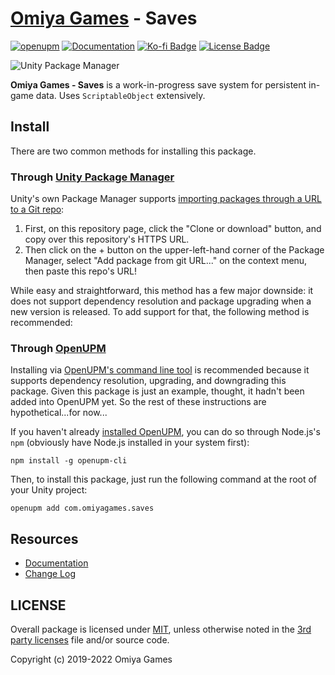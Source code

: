 # [Omiya Games](https://www.omiyagames.com/) - Saves

[![openupm](https://img.shields.io/npm/v/com.omiyagames.saves?label=openupm&registry_uri=https://package.openupm.com)](https://openupm.com/packages/com.omiyagames.saves/) [![Documentation](https://github.com/OmiyaGames/omiya-games-saves/workflows/Host%20DocFX%20Documentation/badge.svg)](https://omiyagames.github.io/omiya-games-saves/) [![Ko-fi Badge](https://img.shields.io/badge/donate-ko--fi-29abe0.svg?logo=ko-fi)](https://ko-fi.com/I3I51KS8F) [![License Badge](https://img.shields.io/github/license/OmiyaGames/omiya-games-saves)](/LICENSE.md) 

![Unity Package Manager](https://omiyagames.github.io/omiya-games-saves/resources/preview.png)

**Omiya Games - Saves** is a work-in-progress save system for persistent in-game data.  Uses `ScriptableObject` extensively.

## Install

There are two common methods for installing this package.

### Through [Unity Package Manager](https://docs.unity3d.com/Manual/upm-ui-giturl.html)

Unity's own Package Manager supports [importing packages through a URL to a Git repo](https://docs.unity3d.com/Manual/upm-ui-giturl.html):

1. First, on this repository page, click the "Clone or download" button, and copy over this repository's HTTPS URL.  
2. Then click on the + button on the upper-left-hand corner of the Package Manager, select "Add package from git URL..." on the context menu, then paste this repo's URL!

While easy and straightforward, this method has a few major downside: it does not support dependency resolution and package upgrading when a new version is released.  To add support for that, the following method is recommended:

### Through [OpenUPM](https://openupm.com/)

Installing via [OpenUPM's command line tool](https://openupm.com/) is recommended because it supports dependency resolution, upgrading, and downgrading this package.  Given this package is just an example, thought, it hadn't been added into OpenUPM yet.  So the rest of these instructions are hypothetical...for now...

If you haven't already [installed OpenUPM](https://openupm.com/docs/getting-started.html#installing-openupm-cli), you can do so through Node.js's `npm` (obviously have Node.js installed in your system first):
```
npm install -g openupm-cli
```
Then, to install this package, just run the following command at the root of your Unity project:
```
openupm add com.omiyagames.saves
```

## Resources

- [Documentation](https://omiyagames.github.io/omiya-games-saves/)
- [Change Log](/CHANGELOG.md)

## LICENSE

Overall package is licensed under [MIT](/LICENSE.md), unless otherwise noted in the [3rd party licenses](/THIRD%20PARTY%20NOTICES.md) file and/or source code.

Copyright (c) 2019-2022 Omiya Games
